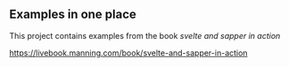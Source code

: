 ## Examples in one place

This project contains examples from the book *svelte and sapper in action*

https://livebook.manning.com/book/svelte-and-sapper-in-action
